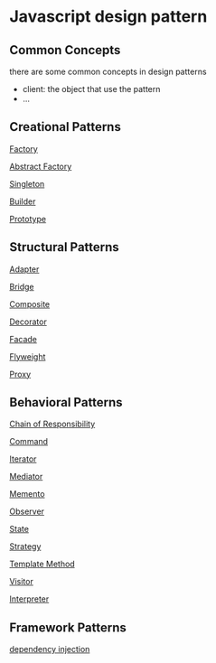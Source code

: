 # Javascript design pattern

## Common Concepts

there are some common concepts in design patterns

- client: the object that use the pattern
- ...

## Creational Patterns

[Factory](javascript-design-pattern-factory-method.md)

[Abstract Factory](javascript-design-pattern-abstract-factory.md)

[Singleton](javascript-design-pattern-singleton.md)

[Builder](javascript-design-pattern-builder.md)

[Prototype](javascript-design-pattern-prototype.md)

## Structural Patterns

[Adapter](javascript-design-pattern-adapter.md)

[Bridge](javascript-design-pattern-bridge.md)

[Composite](javascript-design-pattern-composite.md)

[Decorator](javascript-design-pattern-decorator.md)

[Facade](javascript-design-pattern-facade.md)

[Flyweight](javascript-design-pattern-flyweight.md)

[Proxy](javascript-design-pattern-proxy.md)

## Behavioral Patterns

[Chain of Responsibility](javascript-design-pattern-chain-of-responsibility.md)

[Command](javascript-design-pattern-command.md)

[Iterator](javascript-design-pattern-iterator.md)

[Mediator](javascript-design-pattern-mediator.md)

[Memento](javascript-design-pattern-memento.md)

[Observer](javascript-design-pattern-observer.md)

[State](javascript-design-pattern-state.md)

[Strategy](javascript-design-pattern-strategy.md)

[Template Method](javascript-design-pattern-template-method.md)

[Visitor](javascript-design-pattern-visitor.md)

[Interpreter](javascript-design-pattern-interpreter.md)

## Framework Patterns

[dependency injection](javascript-design-pattern-dependency-injection.md)


